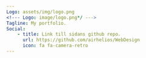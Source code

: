 ```yaml
---
Logo: assets/img/logo.png
<!--- Logo: image/logo.png*/ --->
Tagline: My portfolio.
Social:
    - title: Link till sidans github repo.
      url: https://github.com/airhelios/WebDesign
      icon: fa fa-camera-retro
---
```

